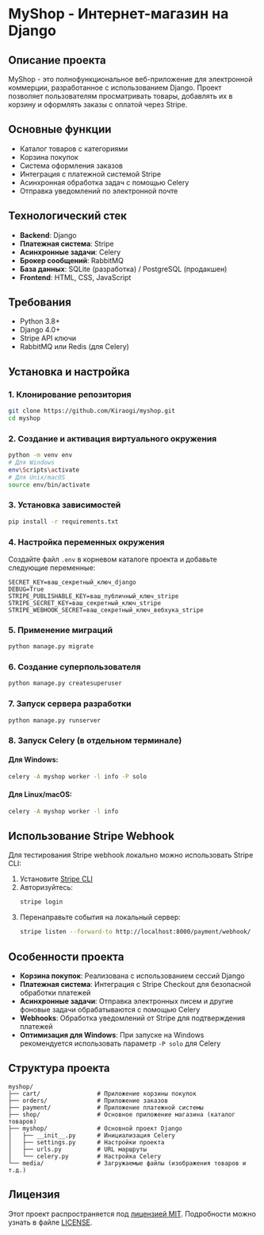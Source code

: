 # MyShop - Интернет-магазин на Django

## Описание проекта
MyShop - это полнофункциональное веб-приложение для электронной коммерции, разработанное с использованием Django. Проект позволяет пользователям просматривать товары, добавлять их в корзину и оформлять заказы с оплатой через Stripe.

## Основные функции
- Каталог товаров с категориями
- Корзина покупок
- Система оформления заказов
- Интеграция с платежной системой Stripe
- Асинхронная обработка задач с помощью Celery
- Отправка уведомлений по электронной почте

## Технологический стек
- **Backend**: Django
- **Платежная система**: Stripe
- **Асинхронные задачи**: Celery
- **Брокер сообщений**: RabbitMQ
- **База данных**: SQLite (разработка) / PostgreSQL (продакшен)
- **Frontend**: HTML, CSS, JavaScript

## Требования
- Python 3.8+
- Django 4.0+
- Stripe API ключи
- RabbitMQ или Redis (для Celery)

## Установка и настройка

### 1. Клонирование репозитория
```bash
git clone https://github.com/Kiraogi/myshop.git
cd myshop
```

### 2. Создание и активация виртуального окружения
```bash
python -m venv env
# Для Windows
env\Scripts\activate
# Для Unix/macOS
source env/bin/activate
```

### 3. Установка зависимостей
```bash
pip install -r requirements.txt
```

### 4. Настройка переменных окружения
Создайте файл `.env` в корневом каталоге проекта и добавьте следующие переменные:
```
SECRET_KEY=ваш_секретный_ключ_django
DEBUG=True
STRIPE_PUBLISHABLE_KEY=ваш_публичный_ключ_stripe
STRIPE_SECRET_KEY=ваш_секретный_ключ_stripe
STRIPE_WEBHOOK_SECRET=ваш_секретный_ключ_вебхука_stripe
```

### 5. Применение миграций
```bash
python manage.py migrate
```

### 6. Создание суперпользователя
```bash
python manage.py createsuperuser
```

### 7. Запуск сервера разработки
```bash
python manage.py runserver
```

### 8. Запуск Celery (в отдельном терминале)
#### Для Windows:
```bash
celery -A myshop worker -l info -P solo
```

#### Для Linux/macOS:
```bash
celery -A myshop worker -l info
```

## Использование Stripe Webhook
Для тестирования Stripe webhook локально можно использовать Stripe CLI:

1. Установите [Stripe CLI](https://stripe.com/docs/stripe-cli)
2. Авторизуйтесь:
   ```bash
   stripe login
   ```
3. Перенаправьте события на локальный сервер:
   ```bash
   stripe listen --forward-to http://localhost:8000/payment/webhook/
   ```

## Особенности проекта
- **Корзина покупок**: Реализована с использованием сессий Django
- **Платежная система**: Интеграция с Stripe Checkout для безопасной обработки платежей
- **Асинхронные задачи**: Отправка электронных писем и другие фоновые задачи обрабатываются с помощью Celery
- **Webhooks**: Обработка уведомлений от Stripe для подтверждения платежей
- **Оптимизация для Windows**: При запуске на Windows рекомендуется использовать параметр `-P solo` для Celery

## Структура проекта
```
myshop/
├── cart/                # Приложение корзины покупок
├── orders/              # Приложение заказов
├── payment/             # Приложение платежной системы
├── shop/                # Основное приложение магазина (каталог товаров)
├── myshop/              # Основной проект Django
│   ├── __init__.py      # Инициализация Celery
│   ├── settings.py      # Настройки проекта
│   ├── urls.py          # URL маршруты
│   └── celery.py        # Настройка Celery
└── media/               # Загружаемые файлы (изображения товаров и т.д.)
```

## Лицензия
Этот проект распространяется под [лицензией MIT](LICENSE). Подробности можно узнать в файле [LICENSE](LICENSE).
